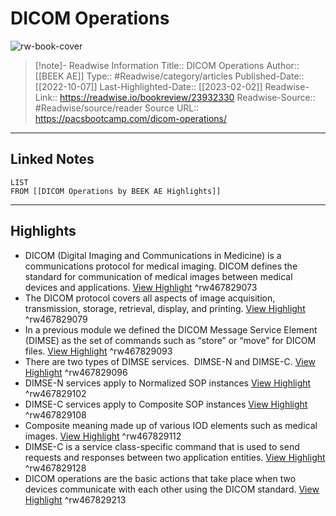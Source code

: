 # DICOM Operations

![rw-book-cover](https://i0.wp.com/pacsbootcamp.com/wp-content/uploads/2022/10/pexels-photo-8376305.jpeg?fit=1200%2C800&ssl=1)
<br>
>[!note]- Readwise Information
>Title:: DICOM Operations
>Author:: [[BEEK AE]]
>Type:: #Readwise/category/articles
>Published-Date:: [[2022-10-07]]
>Last-Highlighted-Date:: [[2023-02-02]]
>Readwise-Link:: https://readwise.io/bookreview/23932330
>Readwise-Source:: #Readwise/source/reader
>Source URL:: https://pacsbootcamp.com/dicom-operations/
--- 

## Linked Notes
```dataview
LIST
FROM [[DICOM Operations by BEEK AE Highlights]]
```

---

## Highlights
- DICOM (Digital Imaging and Communications in Medicine) is a communications protocol for medical imaging. DICOM defines the standard for communication of medical images between medical devices and applications. [View Highlight](https://readwise.io/open/467829073) ^rw467829073
- The DICOM protocol covers all aspects of image acquisition, transmission, storage, retrieval, display, and printing. [View Highlight](https://readwise.io/open/467829079) ^rw467829079
- In a previous module we defined the DICOM Message Service Element (DIMSE) as the set of commands such as “store” or “move” for DICOM files. [View Highlight](https://readwise.io/open/467829093) ^rw467829093
- There are two types of DIMSE services.  DIMSE-N and DIMSE-C. [View Highlight](https://readwise.io/open/467829096) ^rw467829096
- DIMSE-N services apply to Normalized SOP instances [View Highlight](https://readwise.io/open/467829102) ^rw467829102
- DIMSE-C services apply to Composite SOP instances [View Highlight](https://readwise.io/open/467829108) ^rw467829108
- Composite meaning made up of various IOD elements such as medical images. [View Highlight](https://readwise.io/open/467829112) ^rw467829112
- DIMSE-C is a service class-specific command that is used to send requests and responses between two application entities. [View Highlight](https://readwise.io/open/467829128) ^rw467829128
- DICOM operations are the basic actions that take place when two devices communicate with each other using the DICOM standard. [View Highlight](https://readwise.io/open/467829213) ^rw467829213
